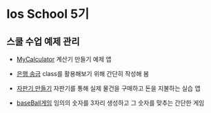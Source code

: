 # Ios School 5기
## 스쿨 수업 예제 관리
 
* [MyCalculator](https://github.com/hannah30/project/tree/master/project/MyCalculator)
계산기 만들기 예제 앱


* [은행 송금](https://github.com/hannah30/FASTCAMPUT_IOS/tree/master/project/bank)
class를 활용해보기 위해 간단히 작성해 봄

* [자판기 만들기](https://github.com/hannah30/FASTCAMPUT_IOS/tree/master/project/MyVendingTest)
자판기를 통해 실제 물건을 구매하고 돈을 지불하는 실습 앱

* [baseBall게임](https://github.com/hannah30/FASTCAMPUT_IOS/tree/master/project/BaseballGame) 임의의 숫자를 3자리 생성하고 그 숫자를 맞추는 간단한 게임